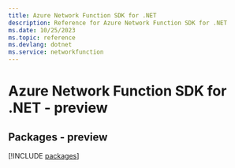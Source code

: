 ```yaml
---
title: Azure Network Function SDK for .NET
description: Reference for Azure Network Function SDK for .NET
ms.date: 10/25/2023
ms.topic: reference
ms.devlang: dotnet
ms.service: networkfunction
---
```

# Azure Network Function SDK for .NET - preview
## Packages - preview
[!INCLUDE [packages](network-function-index.md)]